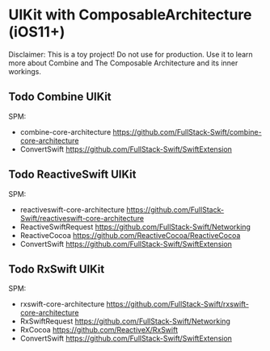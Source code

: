 
# UIKit with ComposableArchitecture (iOS11+)

Disclaimer: This is a toy project! Do not use for production. Use it to learn more about Combine and The Composable Architecture and its inner workings.

## Todo Combine UIKit

SPM:

- combine-core-architecture 
https://github.com/FullStack-Swift/combine-core-architecture
- ConvertSwift 
https://github.com/FullStack-Swift/SwiftExtension

## Todo ReactiveSwift UIKit

SPM:

- reactiveswift-core-architecture
https://github.com/FullStack-Swift/reactiveswift-core-architecture
- ReactiveSwiftRequest 
https://github.com/FullStack-Swift/Networking
- ReactiveCocoa 
https://github.com/ReactiveCocoa/ReactiveCocoa
- ConvertSwift
 https://github.com/FullStack-Swift/SwiftExtension

## Todo RxSwift UIKit

SPM:

- rxswift-core-architecture
https://github.com/FullStack-Swift/rxswift-core-architecture
- RxSwiftRequest 
https://github.com/FullStack-Swift/Networking
- RxCocoa 
https://github.com/ReactiveX/RxSwift
- ConvertSwift 
https://github.com/FullStack-Swift/SwiftExtension
